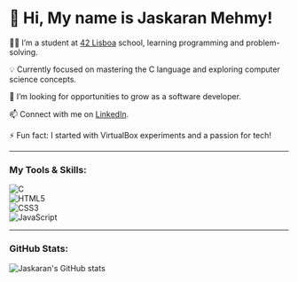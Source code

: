 # 👋 Hi, My name is Jaskaran Mehmy!

👨‍💻 I’m a student at [42 Lisboa](https://www.42lisboa.com/) school, learning programming and problem-solving.  

💡 Currently focused on mastering the C language and exploring computer science concepts.  

🔭 I’m looking for opportunities to grow as a software developer.  

📫 Connect with me on [LinkedIn](https://www.linkedin.com/).  

⚡ Fun fact: I started with VirtualBox experiments and a passion for tech!

---

### My Tools & Skills:
![C](https://img.shields.io/badge/-C-00599C?style=flat&logo=c&logoColor=white)  
![HTML5](https://img.shields.io/badge/-HTML5-E34F26?style=flat&logo=html5&logoColor=white)  
![CSS3](https://img.shields.io/badge/-CSS3-1572B6?style=flat&logo=css3&logoColor=white)  
![JavaScript](https://img.shields.io/badge/-JavaScript-F7DF1E?style=flat&logo=javascript&logoColor=black)  

---

### GitHub Stats:
![Jaskaran's GitHub stats](https://github-readme-stats.vercel.app/api?username=mistery5677&show_icons=true&theme=radical)
